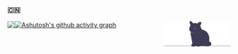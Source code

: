### :cn:
<img align="left" src="https://github-readme-stats.vercel.app/api?username=zhounie&show_icons=true" />
<img align="right" alt='programmer' width=30% src="./undraw_cat_re_gkh9.svg" />

[![Ashutosh's github activity graph](https://activity-graph.herokuapp.com/graph?username=zhounie&bg_color=ffffff&color=52b983&line=52b983&point=55b983&area=true&hide_border=true)](https://github.com/ashutosh00710/github-readme-activity-graph)
